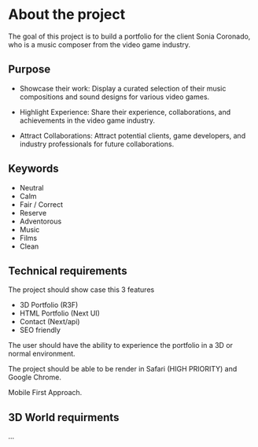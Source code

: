 # About the project

The goal of this project is to build a portfolio for the client Sonia Coronado, who is a music composer from the video game industry.

## Purpose

- Showcase their work: Display a curated selection of their music compositions and sound designs for various video games.

- Highlight Experience: Share their experience, collaborations, and achievements in the video game industry.

- Attract Collaborations: Attract potential clients, game developers, and industry professionals for future collaborations.

## Keywords

- Neutral
- Calm
- Fair / Correct
- Reserve
- Adventorous
- Music
- Films
- Clean

## Technical requirements

The project should show case this 3 features

- 3D Portfolio (R3F)
- HTML Portfolio (Next UI)
- Contact (Next/api)
- SEO friendly

The user should have the ability to experience the portfolio in a 3D or normal environment.

The project should be able to be render in Safari (HIGH PRIORITY) and Google Chrome.

Mobile First Approach.

## 3D World requirments

...
